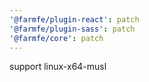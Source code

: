 ```yaml
---
'@farmfe/plugin-react': patch
'@farmfe/plugin-sass': patch
'@farmfe/core': patch
---
```


support linux-x64-musl
